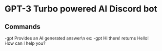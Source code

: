 # GPT-3 Turbo powered AI Discord bot

## Commands
-gpt 
Provides an AI generated answer\n
ex: -gpt Hi there!
returns Hello! How can I help you?